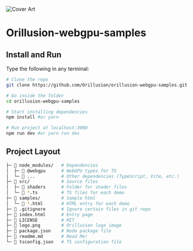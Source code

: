 ![Cover Art](https://github.com/Orillusion/orillusion-webgpu-samples/blob/main/logo.png)

# Orillusion-webgpu-samples


## Install and Run

Type the following in any terminal:

```bash
# Clone the repo
git clone https://github.com/Orillusion/orillusion-webgpu-samples.git

# Go inside the folder
cd orillusion-webgpu-samples

# Start installing dependencies
npm install #or yarn

# Run project at localhost:3000
npm run dev #or yarn run dev
```

## Project Layout

```bash
├─ 📂 node_modules/   # Dependencies
│  ├─ 📁 @webgpu      # WebGPU types for TS
│  └─ 📁 ...          # Other dependencies (TypeScript, Vite, etc.)
├─ 📂 src/            # Source files
│  ├─ 📁 shaders      # Folder for shader files
│  └─ 📄 *.ts         # TS files for each demo
├─ 📂 samples/        # Sample html
│  └─ 📄 *.html       # HTML entry for each demo
├─ 📄 .gitignore      # Ignore certain files in git repo
├─ 📄 index.html      # Entry page
├─ 📄 LICENSE         # MIT
├─ 📄 logo.png        # Orillusion logo image
├─ 📄 package.json    # Node package file
├─ 📄 readme.md       # Read Me!
└─ 📄 tsconfig.json   # TS configuration file
 
```
